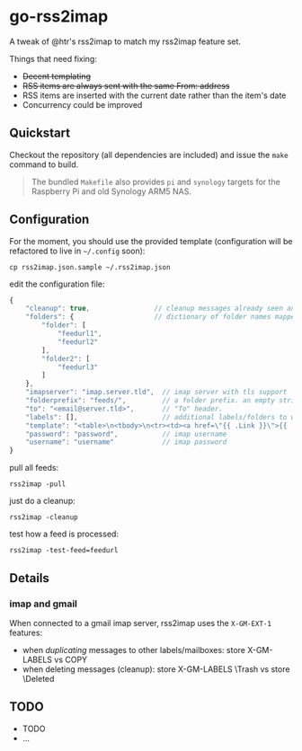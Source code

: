 # go-rss2imap

A tweak of @htr's rss2imap to match my rss2imap feature set.

Things that need fixing:

* <strike>Decent templating</strike>
* <strike>RSS items are always sent with the same From: address</strike>
* RSS items are inserted with the current date rather than the item's date
* Concurrency could be improved

## Quickstart

Checkout the repository (all dependencies are included) and issue the `make` command to build.

> The bundled `Makefile` also provides `pi` and `synology` targets for the Raspberry Pi and old Synology ARM5 NAS.

## Configuration

For the moment, you should use the provided template (configuration will be refactored to live in `~/.config` soon):

    cp rss2imap.json.sample ~/.rss2imap.json

edit the configuration file:

```javascript
{
    "cleanup": true,                // cleanup messages already seen and not flagged
    "folders": {                    // dictionary of folder names mapped to lists of feed urls
        "folder": [
            "feedurl1",
            "feedurl2"
        ],
        "folder2": [
            "feedurl3"
        ]
    },
    "imapserver": "imap.server.tld",  // imap server with tls support
    "folderprefix": "feeds/",         // a folder prefix. an empty string is accepted
    "to": "<email@server.tld>",       // "To" header.
    "labels": [],                     // additional labels/folders to where each new message should be appended
    "template": "<table>\n<tbody>\n<tr><td><a href=\"{{ .Link }}\">{{ .Title }}</a></td></tr>\n<hr />\n<tr><td>{{ .Author }}</td></tr>\n<tr><td>{{ .Content }}</td></tr>\n</tbody>\n</table>",     // the message body template
    "password": "password",           // imap username
    "username": "username"            // imap password
}

```


pull all feeds:

```
rss2imap -pull
```

just do a cleanup:

```
rss2imap -cleanup
```


test how a feed is processed:

```
rss2imap -test-feed=feedurl
```


Details
-------


### imap and gmail

When connected to a gmail imap server, rss2imap uses the `X-GM-EXT-1` features:

 * when *duplicating* messages to other labels/mailboxes: store X-GM-LABELS vs COPY
 * when deleting messages (cleanup): store X-GM-LABELS \Trash vs store \Deleted
 
 
TODO
----

* TODO
* ...








